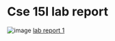 # Cse 15l lab report
![image](https://miro.medium.com/max/1024/1*OohqW5DGh9CQS4hLY5FXzA.png)
[lab report 1](https://jimmycho319.github.io/cse15l-lab-report/)
